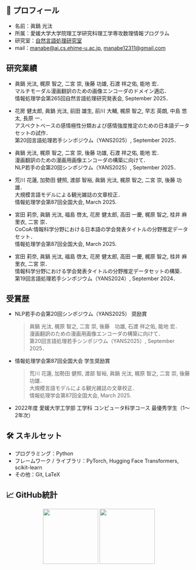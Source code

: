 ## 📌 プロフィール

- 名前：眞鍋 光汰
- 所属：愛媛大学大学院理工学研究科理工学専攻数理情報プログラム
- 研究室：[自然言語処理研究室](https://sites.google.com/view/ehime-nlp/)
- mail：manabe@ai.cs.ehime-u.ac.jp, manabe12311@gmail.com

## 研究業績

- 眞鍋 光汰, 梶原 智之, 二宮 崇, 後藤 功雄, 石渡 祥之佑, 能地 宏．<br>
  マルチモーダル漫画翻訳のための画像エンコーダのドメイン適応．<br>
  情報処理学会第265回自然言語処理研究発表会, September 2025．

- 花房 健太郎, 眞鍋 光汰, 前田 雄生, 前川 大輔, 梶原 智之, 早志 英朗, 中島 悠太, 長原 一．<br>
  アスペクトベースの感情極性分類および感情強度推定のための日本語データセットの試作．<br>
  第20回言語処理若手シンポジウム（YANS2025）, September 2025．

- 眞鍋 光汰, 梶原 智之, 二宮 崇, 後藤 功雄, 石渡 祥之佑, 能地 宏．<br>
  漫画翻訳のための漫画用画像エンコーダの構築に向けて．<br>
  NLP若手の会第20回シンポジウム（YANS2025）, September 2025．

- 荒川 花蓮, 加勢田 健照, 渡部 智裕, 眞鍋 光汰, 梶原 智之, 二宮 崇, 後藤 功雄．<br>
  大規模言語モデルによる観光雑誌の文章校正．<br>
  情報処理学会第87回全国大会, March 2025.
  
- 宮田 莉奈, 眞鍋 光汰, 福島 啓太, 花房 健太郎, 高田 一慶, 梶原 智之, 桂井 麻里衣, 二宮 崇．<br>
  CoCoA:情報科学分野における日本語の学会発表タイトルの分野推定データセット．<br>
  情報処理学会第87回全国大会, March 2025.

- 宮田 莉奈, 眞鍋 光汰, 福島 啓太, 花房 健太郎, 高田 一慶, 梶原 智之, 桂井 麻里衣, 二宮 崇．<br>
  情報科学分野における学会発表タイトルの分野推定データセットの構築．<br>
  第19回言語処理若手シンポジウム（YANS2024）, September 2024．

## 受賞歴

- NLP若手の会第20回シンポジウム（YANS2025） 奨励賞
  > 眞鍋 光汰, 梶原 智之, 二宮 崇, 後藤　功雄, 石渡 祥之佑, 能地 宏．<br>
  > 漫画翻訳のための漫画用画像エンコーダの構築に向けて．<br>
  > 第20回言語処理若手シンポジウム（YANS2025）, September 2025．

- 情報処理学会第87回全国大会 学生奨励賞
  > 荒川 花蓮, 加勢田 健照, 渡部 智裕, 眞鍋 光汰, 梶原 智之, 二宮 崇, 後藤 功雄．<br>
  > 大規模言語モデルによる観光雑誌の文章校正．<br>
  > 情報処理学会第87回全国大会, March 2025.

- 2022年度 愛媛大学工学部 工学科 コンピュータ科学コース 最優秀学生（1〜2年次）

## 🛠️ スキルセット

- プログラミング：Python
- フレームワーク / ライブラリ：PyTorch, Hugging Face Transformers, scikit-learn
- その他：Git, LaTeX
  
<!--
## インターン
- 株式会社MonotaRO Tech Summer Internship 2025 (データサイエンスグループA)
-->

## 📈 GitHub統計
<p align="center">
  <img src="https://github-readme-stats.vercel.app/api?username=mana1231&show_icons=true&theme=tokyonight" height="150" />
  <img src="https://github-readme-stats.vercel.app/api/top-langs/?username=mana1231&layout=compact&theme=tokyonight" height="150" />
</p>

<!--
**mana1231/mana1231** is a ✨ _special_ ✨ repository because its `README.md` (this file) appears on your GitHub profile.

Here are some ideas to get you started:

- 🔭 I’m currently working on ...
- 🌱 I’m currently learning ...
- 👯 I’m looking to collaborate on ...
- 🤔 I’m looking for help with ...
- 💬 Ask me about ...
- 📫 How to reach me: ...
- 😄 Pronouns: ...
- ⚡ Fun fact: ...
-->
